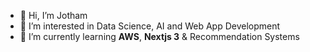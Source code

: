 - 👋 Hi, I’m Jotham
- 👀 I’m interested in Data Science, AI and Web App Development
- 🌱 I’m currently learning **AWS**, **Nextjs 3** & Recommendation Systems
